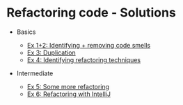 # Refactoring code - Solutions

- Basics
  - [Ex 1+2: Identifying + removing code smells](ex2)
  - [Ex 3: Duplication](ex3)
  - [Ex 4: Identifying refactoring techniques](ex4)

- Intermediate
  - [Ex 5: Some more refactoring](ex5)
  - [Ex 6: Refactoring with IntelliJ](ex6)
